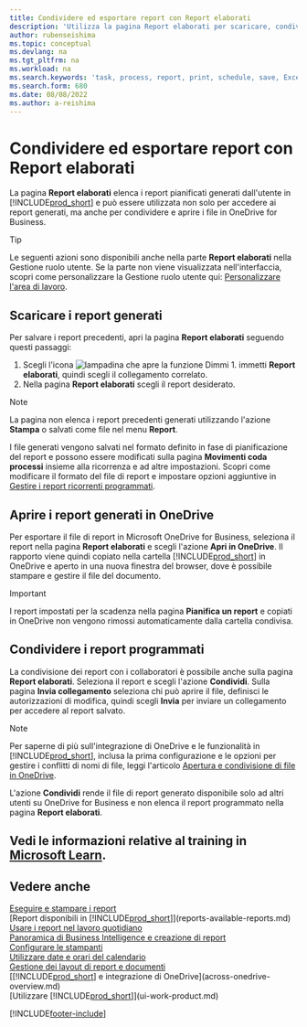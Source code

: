 ```yaml
---
title: Condividere ed esportare report con Report elaborati
description: 'Utilizza la pagina Report elaborati per scaricare, condividere ed esportare report in Business Central.'
author: rubenseishima
ms.topic: conceptual
ms.devlang: na
ms.tgt_pltfrm: na
ms.workload: na
ms.search.keywords: 'task, process, report, print, schedule, save, Excel, PDF, dataset, export, report inbox, onedrive,'
ms.search.form: 680
ms.date: 08/08/2022
ms.author: a-reishima
---
```

# <a name="share-and-export-reports-with-the-report-inbox"></a><a name="share-and-export-reports-with-the-report-inbox"></a><a name="share-and-export-reports-with-the-report-inbox"></a>Condividere ed esportare report con Report elaborati

La pagina **Report elaborati** elenca i report pianificati generati dall'utente in [!INCLUDE[prod_short](includes/prod_short.md)] e può essere utilizzata non solo per accedere ai report generati, ma anche per condividere e aprire i file in OneDrive for Business.

> [!TIP]
> Le seguenti azioni sono disponibili anche nella parte **Report elaborati** nella Gestione ruolo utente. Se la parte non viene visualizzata nell'interfaccia, scopri come personalizzare la Gestione ruolo utente qui: [Personalizzare l'area di lavoro](ui-personalization-user.md).

## <a name="download-generated-reports"></a><a name="download-generated-reports"></a><a name="download-generated-reports"></a>Scaricare i report generati

Per salvare i report precedenti, apri la pagina **Report elaborati** seguendo questi passaggi:

1. Scegli l'icona ![lampadina che apre la funzione Dimmi 1.](media/ui-search/search_small.png "Dimmi cosa vuoi fare") immetti **Report elaborati**, quindi scegli il collegamento correlato.  
2. Nella pagina **Report elaborati** scegli il report desiderato.

> [!NOTE]
> La pagina non elenca i report precedenti generati utilizzando l'azione **Stampa** o salvati come file nel menu **Report**.
>
> I file generati vengono salvati nel formato definito in fase di pianificazione del report e possono essere modificati sulla pagina **Movimenti coda processi** insieme alla ricorrenza e ad altre impostazioni. Scopri come modificare il formato del file di report e impostare opzioni aggiuntive in [Gestire i report ricorrenti programmati](ui-work-report.md#manage-scheduled-recurring-reports).

## <a name="open-generated-reports-in-onedrive"></a><a name="open-generated-reports-in-onedrive"></a><a name="open-generated-reports-in-onedrive"></a>Aprire i report generati in OneDrive

Per esportare il file di report in Microsoft OneDrive for Business, seleziona il report nella pagina **Report elaborati** e scegli l'azione **Apri in OneDrive**. Il rapporto viene quindi copiato nella cartella [!INCLUDE[prod_short](includes/prod_short.md)] in OneDrive e aperto in una nuova finestra del browser, dove è possibile stampare e gestire il file del documento.

> [!IMPORTANT]
>
> I report impostati per la scadenza nella pagina **Pianifica un report** e copiati in OneDrive non vengono rimossi automaticamente dalla cartella condivisa.

## <a name="share-scheduled-reports"></a><a name="share-scheduled-reports"></a><a name="share-scheduled-reports"></a>Condividere i report programmati

La condivisione dei report con i collaboratori è possibile anche sulla pagina **Report elaborati**. Seleziona il report e scegli l'azione **Condividi**. Sulla pagina **Invia collegamento** seleziona chi può aprire il file, definisci le autorizzazioni di modifica, quindi scegli **Invia** per inviare un collegamento per accedere al report salvato.

> [!NOTE]
> Per saperne di più sull'integrazione di OneDrive e le funzionalità in [!INCLUDE[prod_short](includes/prod_short.md)], inclusa la prima configurazione e le opzioni per gestire i conflitti di nomi di file, leggi l'articolo [Apertura e condivisione di file in OneDrive](across-share-onedrive.md).
>
> L'azione **Condividi** rende il file di report generato disponibile solo ad altri utenti su OneDrive for Business e non elenca il report programmato nella pagina **Report elaborati**.

## <a name="see-related-training-at-microsoft-learn"></a><a name="see-related-training-at-microsoft-learn"></a><a name="see-related-training-at-microsoft-learn"></a>Vedi le informazioni relative al training in [Microsoft Learn](/learn/paths/build-reports/).

## <a name="see-also"></a><a name="see-also"></a><a name="see-also"></a>Vedere anche

[Eseguire e stampare i report](ui-work-report.md)  
[Report disponibili in [!INCLUDE[prod_short](includes/prod_short.md)]](reports-available-reports.md)  
[Usare i report nel lavoro quotidiano](reports-use-reports.md)  
[Panoramica di Business Intelligence e creazione di report](reports-bi-reporting.md)  
[Configurare le stampanti](ui-specify-printer-selection-reports.md)  
[Utilizzare date e orari del calendario](ui-enter-date-ranges.md)  
[Gestione dei layout di report e documenti](ui-manage-report-layouts.md)  
[[!INCLUDE[prod_short](includes/prod_short.md)] e integrazione di OneDrive](across-onedrive-overview.md)  
[Utilizzare [!INCLUDE[prod_short](includes/prod_short.md)]](ui-work-product.md)  

[!INCLUDE[footer-include](includes/footer-banner.md)]
